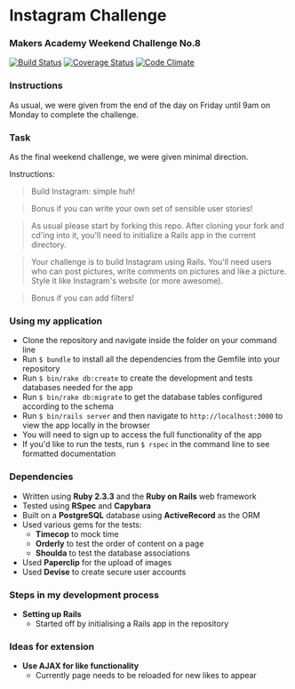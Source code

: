 # Instagram Challenge
### Makers Academy Weekend Challenge No.8

[![Build Status](https://travis-ci.org/KatHicks/instagram-challenge.svg?branch=master)](https://travis-ci.org/KatHicks/instagram-challenge) [![Coverage Status](https://coveralls.io/repos/github/KatHicks/instagram-challenge/badge.svg?branch=master)](https://coveralls.io/github/KatHicks/instagram-challenge?branch=master) [![Code Climate](https://codeclimate.com/github/KatHicks/instagram-challenge/badges/gpa.svg)](https://codeclimate.com/github/KatHicks/instagram-challenge)

### Instructions

As usual, we were given from the end of the day on Friday until 9am on Monday to complete the challenge.

### Task

As the final weekend challenge, we were given minimal direction.

Instructions:

> Build Instagram: simple huh!

> Bonus if you can write your own set of sensible user stories!

> As usual please start by forking this repo. After cloning your fork and cd'ing into it, you'll need to initialize a Rails app in the current directory.

> Your challenge is to build Instagram using Rails. You'll need users who can post pictures, write comments on pictures and like a picture. Style it like Instagram's website (or more awesome).

> Bonus if you can add filters!

### Using my application

* Clone the repository and navigate inside the folder on your command line
* Run `$ bundle` to install all the dependencies from the Gemfile into your repository
* Run `$ bin/rake db:create` to create the development and tests databases needed for the app
* Run `$ bin/rake db:migrate` to get the database tables configured according to the schema
* Run `$ bin/rails server` and then navigate to `http://localhost:3000` to view the app locally in the browser
* You will need to sign up to access the full functionality of the app
* If you'd like to run the tests, run `$ rspec` in the command line to see formatted documentation

### Dependencies

* Written using **Ruby 2.3.3** and the **Ruby on Rails** web framework
* Tested using **RSpec** and **Capybara**
* Built on a **PostgreSQL** database using **ActiveRecord** as the ORM
* Used various gems for the tests:
  * **Timecop** to mock time
  * **Orderly** to test the order of content on a page
  * **Shoulda** to test the database associations
* Used **Paperclip** for the upload of images
* Used **Devise** to create secure user accounts

### Steps in my development process

* **Setting up Rails**
  * Started off by initialising a Rails app in the repository

### Ideas for extension

* **Use AJAX for like functionality**
  * Currently page needs to be reloaded for new likes to appear
